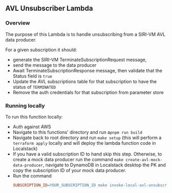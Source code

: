 ## AVL Unsubscriber Lambda

### Overview

The purpose of this Lambda is to handle unsubscribing from a SIRI-VM AVL data producer.

For a given subscription it should:

- generate the SIRI-VM TerminateSubscriptionRequest message,
- send the message to the data producer
- Await TerminateSubscriptionResponse message, then validate that the Status field is `true`
- Update the AVL subscriptions table for that subscription to have the status of `TERMINATED`
- Remove the auth credentials for that subscription from parameter store

### Running locally

To run this function locally:

- Auth against AWS
- Navigate to this functions' directory and run a`pnpm run build`
- Navigate back to root directory and run `make setup` (this will perform a `terraform apply` locally and will deploy
  the lambda function code in Localstack)
- If you have a valid subscription ID to hand skip this step. Otherwise, to create a mock data producer run the
  command `make create-avl-mock-data-producer`, navigate to DynamoDB in Localstack desktop the PK and copy the
  subscription ID of your mock data producer.
- Run the command
    ```makefile
    SUBSCRIPTION_ID=YOUR_SUBSCRIPTION_ID make invoke-local-avl-unsubscriber
    ```


